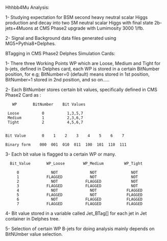 Hhhbb4Mu Analysis: 

1- Studying expectation for BSM second heavy neutral scalar Higgs production and decay into two SM neutral scalar Higgs with final state 2b-jets+4Muons at CMS Phase2 upgrade with Lumimosity 3000 1/fb.

2- Signal and Background data files generated using MG5+Pythia8+Delphes.
 
 
BTagging in CMS Phase2 Delphes Simulation Cards:

1- There three Working Points WP which are Loose, Medium and Tight for b-jets, 
   defined in Delphes card, each WP is stored in a certain BitNumber position,
   for e.g; BitNumber=0 (default) means stored in 1st position, BitNumber=1 
   stored in 2nd position, and so on.....
   
2- Each BitNumber stores certain bit values, specifically defined in CMS Phase2
   Card as :
   
   
       WP       BitNumber    Bit Values
   
     Loose          0          1,3,5,7
     Medium         1          2,3,6,7
     Tight          2          4,5,6,7
     
     
    Bit Value       0    1    2    3    4    5    6    7
   
    Binary form    000  001  010  011  100  101  110  111 
   


3- Each bit value is flagged to a certain WP or many.

      Bit_Value       WP_Loose        WP_Medium         WP_Tight
      
         0              NOT              NOT               NOT
         1            FLAGGED            NOT               NOT 
         2              NOT            FLAGGED             NOT
         3            FLAGGED          FLAGGED             NOT
         4              NOT              NOT             FLAGGED
         5            FLAGGED            NOT             FLAGGED
         6              NOT            FLAGGED           FLAGGED
         7            FLAGGED          FLAGGED           FLAGGED
         
         
4- Bit value stored in a variable called Jet_BTag[] for each jet in 
   Jet container in Delphes tree.  
   
   
5- Selection of certain WP B-jets for doing analysis mainly depends on BitNUmber value selection.
